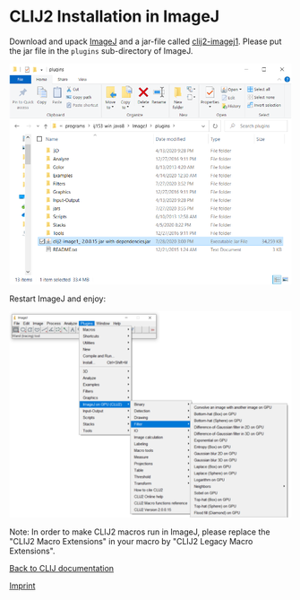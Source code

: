 # CLIJ2 Installation in ImageJ

Download and upack [ImageJ](https://imagej.nih.gov/ij/download.html) and a jar-file called 
[clij2-imagej1](https://github.com/clij/clij2-imagej1/releases/download/2.2.0.12/clij2-imagej_-2.2.0.12-jar-with-dependencies.jar). 
Please put the jar file in the `plugins` sub-directory of ImageJ.

![Image](images/installation.png)

Restart ImageJ and enjoy:

![Image](images/screenshot.png)

Note: In order to make CLIJ2 macros run in ImageJ, please replace the "CLIJ2 Macro Extensions" in your macro by "CLIJ2 Legacy Macro Extensions".

[Back to CLIJ documentation](https://clij.github.io/)

[Imprint](https://clij.github.io/imprint)
